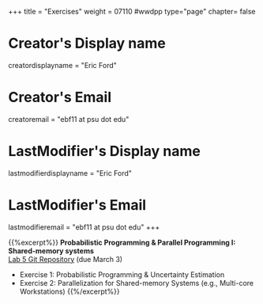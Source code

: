 +++
title = "Exercises"
weight = 07110  #wwdpp
type="page"
chapter= false

# Creator's Display name
creatordisplayname = "Eric Ford"
# Creator's Email
creatoremail = "ebf11 at psu dot edu"
# LastModifier's Display name
lastmodifierdisplayname = "Eric Ford"
# LastModifier's Email
lastmodifieremail = "ebf11 at psu dot edu"
+++



{{%excerpt%}}
<b>Probabilistic Programming & Parallel Programming I: Shared-memory systems</b><br />
[Lab 5 Git Repository](https://github.com/PsuAstro528/lab5-start) (due March 3)

- Exercise 1: Probabilistic Programming & Uncertainty Estimation
- Exercise 2: Parallelization for Shared-memory Systems (e.g., Multi-core Workstations)
{{%/excerpt%}}
